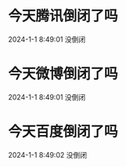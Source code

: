 # 今天腾讯倒闭了吗

2024-1-1 8:49:01 没倒闭

# 今天微博倒闭了吗

2024-1-1 8:49:01 没倒闭

# 今天百度倒闭了吗

2024-1-1 8:49:02 没倒闭

